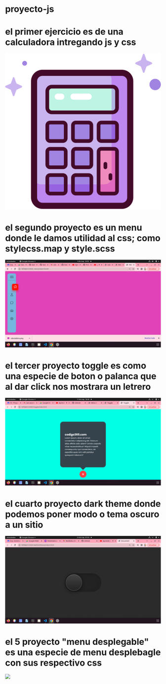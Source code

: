 # proyecto-js
# el primer ejercicio es de una calculadora intregando js y css 
<img src="img/calculadora.png">

# el segundo proyecto es un menu donde le damos utilidad al css; como stylecss.map y style.scss
<img src="img/capmenu.png">

# el tercer proyecto toggle es como una especie de boton o palanca que al dar click nos mostrara un letrero
<img src="img/capproyecto3.png">

# el cuarto proyecto dark theme donde podemos poner modo o tema oscuro a un sitio
<img src="img/capproyecto4.png">

# el 5 proyecto "menu desplegable" es una especie de menu desplebagle con sus respectivo css 
<img src="img/capproyecto5.png">